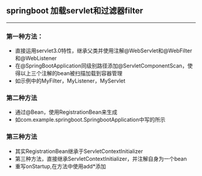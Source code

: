 ## springboot 加载servlet和过滤器filter
-------
### 第一种方法：
* 直接运用servlet3.0特性，继承父类并使用注解@WebServlet和@WebFilter和@WebListener
* 在@SpringBootApplication同级别路径添加@ServletComponentScan，使得以上三个注解的bean被扫描加载到容器管理
* 如示例中的MyFilter，MyListener，MyServlet

### 第二种方法
* 通过@Bean，使用RegistrationBean来生成
* 如com.example.springboot.SpringbootApplication中写的所示

### 第三种方法
* 其实RegistrationBean继承于ServletContextInitializer
* 第三种方法，直接继承ServletContextInitializer，并注解自身为一个bean
* 重写onStartup,在方法中使用add*添加
